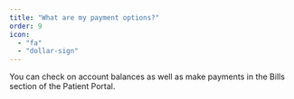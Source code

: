 ```yaml
---
title: "What are my payment options?"
order: 9
icon: 
  - "fa"
  - "dollar-sign"
---
```

You can check on account balances as well as make payments in the Bills section of the Patient Portal.